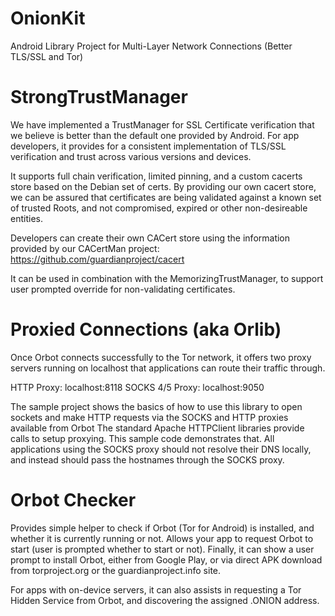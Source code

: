 OnionKit
========

Android Library Project for Multi-Layer Network Connections (Better TLS/SSL and Tor)

# StrongTrustManager

We have implemented a TrustManager for SSL Certificate verification that we believe is better than the default one provided by Android. For app developers, it provides for a consistent implementation of TLS/SSL verification and trust across various versions and devices.

It supports full chain verification, limited pinning, and a custom cacerts store based on the Debian set of certs. By providing our own cacert store, we can be assured that certificates are being validated against a known set of trusted Roots, and not compromised, expired or other non-desireable entities.

Developers can create their own CACert store using the information provided by our CACertMan project:
https://github.com/guardianproject/cacert

It can be used in combination with the MemorizingTrustManager, to support user prompted override for non-validating certificates.

# Proxied Connections (aka Orlib)

Once Orbot connects successfully to the Tor network, it offers two proxy servers running
on localhost that applications can route their traffic through.

HTTP Proxy: localhost:8118
SOCKS 4/5 Proxy: localhost:9050

The sample project shows the basics of how to use this library to open sockets and make HTTP requests via the
SOCKS and HTTP proxies available from Orbot The standard Apache HTTPClient libraries provide calls to setup proxying. This sample code
demonstrates that.  All applications using the SOCKS proxy should not resolve their DNS locally,
and instead should pass the hostnames through the SOCKS proxy. 

# Orbot Checker

Provides simple helper to check if Orbot (Tor for Android) is installed, and whether it is currently running or not. Allows your app to request Orbot to start (user is prompted whether to start or not). Finally, it can show a user prompt to install Orbot, either from Google Play, or via direct APK download from torproject.org or the guardianproject.info site.

For apps with on-device servers, it can also assists in requesting a Tor Hidden Service from Orbot, and discovering the assigned .ONION address.
